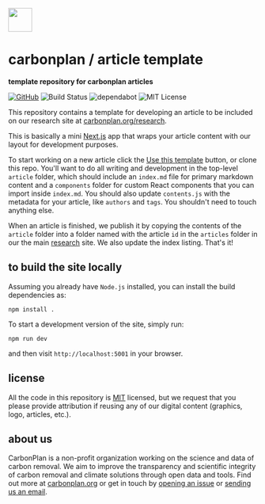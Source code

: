<img
  src='https://carbonplan-assets.s3.amazonaws.com/monogram/dark-small.png'
  height='48'
/>

# carbonplan / article template

**template repository for carbonplan articles**

[![GitHub][github-badge]][github]
![Build Status][]
![dependabot][]
![MIT License][]

[github]: https://github.com/carbonplan/article-template
[github-badge]: https://flat.badgen.net/badge/-/github?icon=github&label
[build status]: https://flat.badgen.net/github/checks/carbonplan/article-template
[dependabot]: https://flat.badgen.net/dependabot/carbonplan/article-template?icon=dependabot
[mit license]: https://flat.badgen.net/badge/license/MIT/blue

This repository contains a template for developing an article to be included on our research site at [carbonplan.org/research](https://carbonplan.org/research).

This is basically a mini [Next.js](https://nextjs.org/) app that wraps your article content with our layout for development purposes.

To start working on a new article click the [Use this template](https://github.com/carbonplan/article-template/generate) button, or clone this repo. You'll want to do all writing and development in the top-level `article` folder, which should include an `index.md` file for primary markdown content and a `components` folder for custom React components that you can import inside `index.md`. You should also update `contents.js` with the metadata for your article, like `authors` and `tags`. You shouldn't need to touch anything else.

When an article is finished, we publish it by copying the contents of the `article` folder into a folder named with the article `id` in the `articles` folder in our the main [research](https://github.org/carbonplan/research) site. We also update the index listing. That's it!

## to build the site locally

Assuming you already have `Node.js` installed, you can install the build dependencies as:

```shell
npm install .
```

To start a development version of the site, simply run:

```shell
npm run dev
```

and then visit `http://localhost:5001` in your browser.

## license

All the code in this repository is [MIT](https://choosealicense.com/licenses/mit/) licensed, but we request that you please provide attribution if reusing any of our digital content (graphics, logo, articles, etc.).

## about us

CarbonPlan is a non-profit organization working on the science and data of carbon removal. We aim to improve the transparency and scientific integrity of carbon removal and climate solutions through open data and tools. Find out more at [carbonplan.org](https://carbonplan.org/) or get in touch by [opening an issue](https://github.com/carbonplan/research/issues/new) or [sending us an email](mailto:hello@carbonplan.org).
